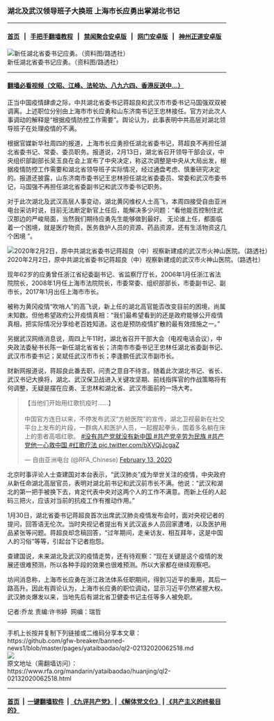 ### 湖北及武汉领导班子大换班 上海市长应勇出掌湖北书记
------------------------

#### [首页](https://github.com/gfw-breaker/banned-news1/blob/master/README.md) &nbsp;&nbsp;|&nbsp;&nbsp; [手把手翻墙教程](https://github.com/gfw-breaker/guides/wiki) &nbsp;&nbsp;|&nbsp;&nbsp; [禁闻聚合安卓版](https://github.com/gfw-breaker/bn-android) &nbsp;&nbsp;|&nbsp;&nbsp; [网门安卓版](https://github.com/oGate2/oGate) &nbsp;&nbsp;|&nbsp;&nbsp; [神州正道安卓版](https://github.com/SzzdOgate/update) 



<div id="headerimg">
 <img alt="新任湖北省委书记应勇。（资料图/路透社）" src="https://www.rfa.org/mandarin/yataibaodao/huanjing/ql2-02132020062518.html/2017-03-06T120000Z_1020382678_RC1D1C7977F0_RTRMADP_3_CHINA-PARLIAMENT.JPG/@@images/ad3843c1-89a2-4316-a6a3-a9f37d9ffb19.jpeg" title="新任湖北省委书记应勇。（资料图/路透社）"/>
 <div id="headerimgcontents">
  <div id="headerimgcaption">
   <span>
    新任湖北省委书记应勇。（资料图/路透社）
   </span>
   <!-- zoomattribute -->
  </div>
  <!-- headerimgcaption -->
 </div>
 <!-- headerimagecontents -->
</div>

<hr/>


#### [翻墙必看视频（文昭、江峰、法轮功、八九六四、香港反送中...）](http://167.172.214.107/home.html)

<div id="storytext">
 <div>
  <div class="slot_header">
  </div>
 </div>
 <p>
  正当中国疫情肆虐之际，中共湖北省委书记蒋超良和武汉市市委书记马国强双双被调离。上述职位分别由上海市市长应勇和山东济南书记王忠林接任。官方对此次人事调动的解释是“根据疫情防控工作需要”。舆论认为，此事表明中共高层对湖北领导班子在处理疫情的不满。
 </p>
 <p>
  根据官媒新华社周四的报道，上海市长应勇担任湖北省委书记，蒋超良不再担任湖北省委书记、常委、委员职务。报道说，2月13日，湖北省召开领导干部会议，中央组织部副部长吴玉良在会上宣布了中央决定，称这次调整是中央从大局出发，根据疫情防控工作需要和湖北省领导班子实际情况，经过通盘考虑、慎重研究决定的。报道还披露，山东济南市委书记王忠林担任湖北省委委员、常委和武汉市委书记，马国强不再担任湖北省委副书记和武汉市委书记职务。
 </p>
 <p>
 </p>
 <p>
 </p>
 <p>
  对于此次湖北及武汉高层人事变动，湖北黄冈维权人士高飞，本周四接受自由亚洲电台采访时说，目前无法断定新官上任后，能解决多少问题：“看他能否控制住武汉那边的严峻局面，当然我们期待应勇先生能够做到最好。 无论谁上任，都面临着一个困境，就是医疗物资，医务救护人员的资源、药品资源，还有生活物资这几个困境 ”。
 </p>
 <p>
 </p>
 <p>
  <div class="image-inline captioned" style="width:1500px;">
   <div style="width:1500px;">
    <img alt="2020年2月2日，原中共湖北省委书记蒋超良（中）视察新建成的武汉市火神山医院。（路透社）" src="https://www.rfa.org/mandarin/yataibaodao/huanjing/ql2-02132020062518.html/2020-02-02T092226Z_118249962_RC29SE9IO5LH_RTRMADP_3_CHINA-HEALTH.JPG" title="2020年2月2日，原中共湖北省委书记蒋超良（中）视察新建成的武汉市火神山医院。（路透社）"/>
   </div>
   <div class="image-caption">
    <span style="width:1500px;">
     2020年2月2日，原中共湖北省委书记蒋超良（中）视察新建成的武汉市火神山医院。（路透社）
    </span>
    <span class="copyright">
    </span>
   </div>
  </div>
 </p>
 <p>
  现年62岁的应勇曾任浙江省纪委副书记、省监察厅厅长，2006年1月任浙江省法院院长，2008年1月任上海市法院院长，市委常委、组织部部长，市委副书记、副市长，2017年1月出任上海市市长。
 </p>
 <p>
  被称为黄冈疫情“吹哨人”的高飞说，新上任的湖北高官能否改变目前的困境，尚属未知数。但他希望政府公开疫情真相：“我们最希望看到的还是政府能够公开疫情真相，把实际情况分享给老百姓知道。这也是预防疫情扩散的最有效措施之一。”
 </p>
 <p>
  另据武汉网络消息说，周四上午11时，湖北省召开干部大会（电视电话会议），中央政法委秘书长陈一新任湖北省省长；济南市市委书记王忠林任湖北省委副书记、武汉市市委书记；吴斌任武汉市市长；李逢鹏任武汉市副市长。
 </p>
 <p>
  财新网报道说，蒋超良此番去职，问责之意自不待言。随着此次湖北书记、省长、武汉书记大换将，湖北、武汉保卫战进入关键攻坚期、前线指挥官的作战策略将有何调整，无疑是摆在应勇、王忠林和湖北省、武汉市面前的一场大考。
 </p>
 <p>
 </p>
 <blockquote class="twitter-tweet">
  <p dir="ltr">
   【当他们开始用红歌抗疫时……】
   <br/>
   <br/>
   中国官方连日以来，不停发布武汉“方舱医院”的宣传，湖北卫视最新在社交平台上发布的片段，一群病人和医护人员，一起握起拳头，围着多名躺在床上的患者高唱红歌。
   <a href="https://twitter.com/hashtag/%E6%B2%A1%E6%9C%89%E5%85%B1%E4%BA%A7%E5%85%9A%E5%B0%B1%E6%B2%A1%E6%9C%89%E6%96%B0%E4%B8%AD%E5%9B%BD?src=hash&amp;ref_src=twsrc%5Etfw">
    #没有共产党就没有新中国
   </a>
   <a href="https://twitter.com/hashtag/%E5%85%B1%E4%BA%A7%E5%85%9A%E8%BE%9B%E5%8A%B3%E4%B8%BA%E6%B0%91%E6%97%8F?src=hash&amp;ref_src=twsrc%5Etfw">
    #共产党辛劳为民族
   </a>
   <a href="https://twitter.com/hashtag/%E5%85%B1%E4%BA%A7%E5%85%9A%E4%BB%96%E4%B8%80%E5%BF%83%E6%95%91%E4%B8%AD%E5%9B%BD?src=hash&amp;ref_src=twsrc%5Etfw">
    #共产党他一心救中国
   </a>
   <a href="https://twitter.com/hashtag/%E7%BA%A2%E6%AD%8C%E7%96%97%E6%B3%95?src=hash&amp;ref_src=twsrc%5Etfw">
    #红歌疗法
   </a>
   <a href="https://t.co/bXVQjJcgaZ">
    pic.twitter.com/bXVQjJcgaZ
   </a>
  </p>
  — 自由亚洲电台 (@RFA_Chinese)
  <a href="https://twitter.com/RFA_Chinese/status/1227866214778597377?ref_src=twsrc%5Etfw">
   February 13, 2020
  </a>
 </blockquote>
 <p>
 </p>
 <p>
  北京时事评论人士查建国对本台表示，“武汉肺炎”成为举世关注的疫情，中央政府从新任命湖北高层官员，表明对湖北前书记和武汉前市长不满。他说：“武汉和湖北的第一把手被换下去，肯定代表中央对这两个人的工作不满意。而新上任的人起码三把火，应该对当前的抗疫工作有推动作用。”
 </p>
 <p>
  1月30日，湖北省委书记蒋超良首次出席武汉肺炎疫情发布会时，面对央视记者的提问，回答语无伦次。当时央视记者提出有关武汉返乡人员回家遭堵，以及医护用品紧张等问题。蒋超良却念稿回答，“过年期间，走亲访友、相互拜年，这是中国人的习俗”等等，引起台下记者抱怨。
 </p>
 <p>
  查建国说，未来湖北及武汉的疫情走势，还有待观察：“现在关键是这个疫情的发展还很难预测，所以各种手段的效果也很难预测。所以大家都在继续观察吧。
 </p>
 <p>
  坊间消息称，上海市长应勇在浙江政法体系任职期间，得到习近平的重用，其后一路高升。因此有舆论认为，上海市长应勇的职位调动，显示习近平仍然紧握大权。武汉肺炎爆发以来，当地先后有湖北省卫健委书记主任等多人被免职。
 </p>
 <p>
 </p>
 <p>
  记者:乔龙 责编:许书婷  网编：瑞哲
 </p>
</div>

<hr/>
手机上长按并复制下列链接或二维码分享本文章：<br/>
https://github.com/gfw-breaker/banned-news1/blob/master/pages/yataibaodao/ql2-02132020062518.md <br/>
<a href='https://github.com/gfw-breaker/banned-news1/blob/master/pages/yataibaodao/ql2-02132020062518.md'><img src='https://github.com/gfw-breaker/banned-news1/blob/master/pages/yataibaodao/ql2-02132020062518.md.png'/></a> <br/>
原文地址（需翻墙访问）：https://www.rfa.org/mandarin/yataibaodao/huanjing/ql2-02132020062518.html


------------------------
#### [首页](https://github.com/gfw-breaker/banned-news1/blob/master/README.md) &nbsp;|&nbsp; [一键翻墙软件](https://github.com/gfw-breaker/nogfw/blob/master/README.md) &nbsp;| [《九评共产党》](https://github.com/gfw-breaker/9ping.md/blob/master/README.md#九评之一评共产党是什么) | [《解体党文化》](https://github.com/gfw-breaker/jtdwh.md/blob/master/README.md) | [《共产主义的终极目的》](https://github.com/gfw-breaker/gczydzjmd.md/blob/master/README.md)


<img src='http://gfw-breaker.win/banned-news/pages/yataibaodao/ql2-02132020062518.md' width='0px' height='0px'/>
